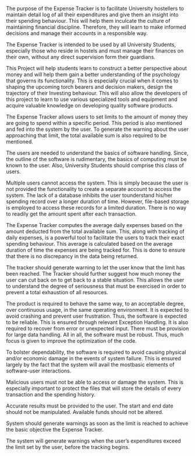 The purpose of the Expense Tracker is to facilitate University hostellers to maintain detail log of all their expenditures and give them an insight into their spending behaviour. This will help them inculcate the culture of maintaining financial discipline. Therefore, they will learn to make informed decisions and manage their accounts in a responsible way.

The Expense Tracker is intended to be used by all University Students, especially those who reside in hostels and must manage their finances on their own, without any direct supervision form their guardians.

This Project will help students learn to construct a better perspective about money and will help them gain a better understanding of the psychology that governs its functionality. This is especially crucial when it comes to shaping the upcoming torch bearers and decision makers, design the trajectory of their Investing behaviour. This will also allow the developers of this project to learn to use various specialized tools and equipment and acquire valuable knowledge on developing quality software products.


The Expense Tracker allows users to set limits to the amount of money they are going to spend within a specific period. This period is also mentioned and fed into the system by the user. To generate the warning about the user approaching that limit, the total available sum is also required to be mentioned.

The users are needed to understand the basics of software handling. Since, the outline of the software is rudimentary, the basics of computing must be known to the user. Also, University Students should comprise this class of users.

Multiple users cannot access the system. This is simply because the user is not provided the functionality to create a separate account to access the system. The lack of a database inhibits the user tounderstand his/her spending record over a longer duration of time. However, file-based storage is employed to access these records for a limited duration. There is no way to readily get the amount spent after each transaction.


The Expense Tracker computes the average daily expenses based on the amount deducted from the total available sum. This, along with tracking of daily expenses, is a powerful tool to facilitate the users to track their exact spending behaviour. This average is calculated based on the average duration of time the expenses are being tracked for. This is done to ensure that there is no discrepancy in the data being returned.

The tracker should generate warning to let the user know that the limit has been reached. The Tracker should further suggest how much money the user can cut back on to get back to a stable situation. This allows the user to understand the degree of seriousness that must be exercised in order to prevent a total exhaustion of all resources.

The product is required to behave the same way, to an acceptable degree, over continuous usage, in the same operating environment. It is expected to avoid crashing and prevent user frustration. Thus, the software is expected to be reliable. This is ensured through relevant Exception Handling. It is also required to recover from error or unexpected input. There must be provision for large data handling. All in all, the software must be robust. Thus, much focus is given to improve the optimization of the code.

To bolster dependability, the software is required to avoid causing physical and/or economic damage in the events of system failure. This is ensured largely by the fact that the system will avail the mostbasic elements of software-user interactions.

Malicious users must not be able to access or damage the system. This is especially important to protect the files that will store the details of every transaction and the spending history.

Accurate results must be provided to the user. The start and end date should not be manipulated. Available funds should not be altered.

System should generate warnings as soon as the limit is reached to achieve the basic objective the Expense Tracker.

The system will generate warnings when the user’s expenditures exceed the limit set by the user, before the tracking begins.
